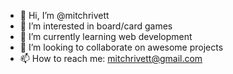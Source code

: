 - 👋 Hi, I’m @mitchrivett
- 👀 I’m interested in board/card games
- 🌱 I’m currently learning web development
- 💞️ I’m looking to collaborate on awesome projects
- 📫 How to reach me: mitchrivett@gmail.com

<!---
mitchrivett/mitchrivett is a ✨ special ✨ repository because its `README.md` (this file) appears on your GitHub profile.
You can click the Preview link to take a look at your changes.
--->
